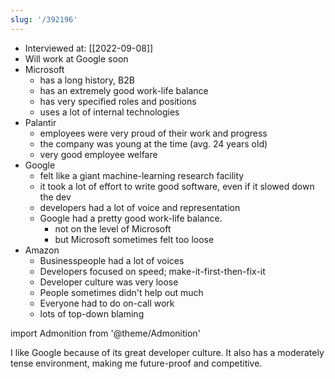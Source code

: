```yaml
---
slug: '/392196'
---
```


- Interviewed at: [[2022-09-08]]
- Will work at Google soon
- Microsoft
  - has a long history, B2B
  - has an extremely good work-life balance
  - has very specified roles and positions
  - uses a lot of internal technologies
- Palantir
  - employees were very proud of their work and progress
  - the company was young at the time (avg. 24 years old)
  - very good employee welfare
- Google
  - felt like a giant machine-learning research facility
  - it took a lot of effort to write good software, even if it slowed down the dev
  - developers had a lot of voice and representation
  - Google had a pretty good work-life balance.
    - not on the level of Microsoft
    - but Microsoft sometimes felt too loose
- Amazon
  - Businesspeople had a lot of voices
  - Developers focused on speed; make-it-first-then-fix-it
  - Developer culture was very loose
  - People sometimes didn't help out much
  - Everyone had to do on-call work
  - lots of top-down blaming

import Admonition from '@theme/Admonition'

<Admonition type="info" title="I love my job because..." icon="💙">
I like Google because of its great developer culture.
It also has a moderately tense environment, making me future-proof and competitive.
</Admonition>
